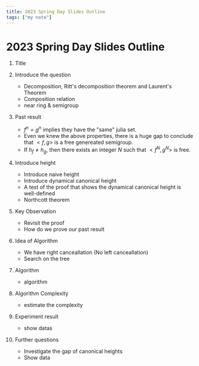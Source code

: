 ```yaml
---
title: 2023 Spring Day Slides Outline
tags: ["my note"]
---
```

# 2023 Spring Day Slides Outline

1. Title

2. Introduce the question
	* Decomposition, Ritt's decomposition theorem and Laurent's Theorem
	* Composition relation
	* near ring & semigroup

3. Past result
	* $f^n = g^n$ implies they have the "same" julia set.
	* Even we knew the above properties, there is a huge gap to conclude that $<f,g>$ is a free genereated semigroup.
	* If $h_f\neq h_g$, then there exists an integer $N$ such that $<f^N, g^N>$ is free.

4. Introduce height
	* Introduce naive height
	* Introduce dynamical canonical height
	* A test of the proof that shows the dynamical canonical height is well-defined
	* Northcott theorem

5. Key Observation
	* Revisit the proof
	* How do we prove our past result

6. Idea of Algorithm
	* We have right canceallation (No left canceallation)
	* Search on the tree

7. Algorithm
	* algorithm

8. Algorithm Complexity
	* estimate the complexity

9. Experiment result
	* show datas

10. Further questions
	* Investigate the gap of canonical heights
	* Show data
